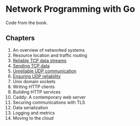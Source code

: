 # Network Programming with Go
Code from the book.

## Chapters

1. An overview of networked systems
2. Resource location and traffic routing
3. [Reliable TCP data streams](https://github.com/nicholas-fedor/Network-Programming-with-Go/tree/main/Ch03)
4. [Sending TCP data](https://github.com/nicholas-fedor/Network-Programming-with-Go/tree/main/Ch04)
5. [Unreliable UDP communication](https://github.com/nicholas-fedor/Network-Programming-with-Go/tree/main/Ch05)
6. [Ensuring UDP reliability](https://github.com/nicholas-fedor/Network-Programming-with-Go/tree/main/Ch06)
7. Unix domain sockets
8. Writing HTTP clients
9. Building HTTP services
10. Caddy: A contemporary web server
11. Securing communications with TLS
12. Data serialization
13. Logging and metrics
14. Moving to the cloud
